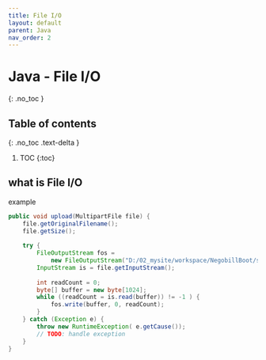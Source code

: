 ```yaml
---
title: File I/O
layout: default
parent: Java
nav_order: 2
---
```


# Java - File I/O
{: .no_toc }

## Table of contents
{: .no_toc .text-delta }

1. TOC
{:toc}

## what is File I/O
example 

```java
public void upload(MultipartFile file) {
	file.getOriginalFilename();
	file.getSize();
		
	try {
		FileOutputStream fos = 
			new FileOutputStream("D:/02_mysite/workspace/NegobillBoot/src/main/resources/static/image/"+ file.getOriginalFilename());
		InputStream is = file.getInputStream();
			
		int readCount = 0;
		byte[] buffer = new byte[1024];
		while ((readCount = is.read(buffer)) != -1 ) {
			fos.write(buffer, 0, readCount);
		}
	} catch (Exception e) {
		throw new RuntimeException( e.getCause());
		// TODO: handle exception
	}
}
```
